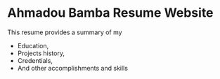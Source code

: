 # Ahmadou Bamba Resume Website
This resume provides a summary of my  
* Education, 
* Projects history, 
* Credentials, 
* And other accomplishments and skills
